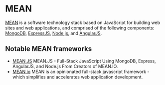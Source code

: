 # MEAN

[MEAN](https://en.wikipedia.org/wiki/MEAN_(software_bundle)) is a software technology stack based on JavaScript for building web sites and web applications, and comprised of the following components: [MongoDB](https://www.mongodb.org/), [ExpressJS](EXPRESS.md), [Node.js](NODEJS.md), and [AngularJS](ANGULARJS.md).

## Notable MEAN frameworks

* [MEAN.JS](http://meanjs.org) MEAN.JS - Full-Stack JavaScript Using MongoDB, Express, AngularJS, and Node.js From Creators of MEAN.IO.
* [MEAN.io](http://mean.io/) MEAN is an opinionated full-stack javascript framework - which simplifies and accelerates web application development.
